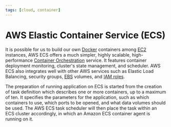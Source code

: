 ```yaml
---
tags: [cloud, container]
---
```


# AWS Elastic Container Service (ECS)

It is possible for us to build our own [Docker](202110201636.md) containers
among [EC2](202401152149.md) instances, AWS ECS offers a much simpler, highly
scalable, high-performance [Container Orchestration](202203291434.md) service.
It features container deployment monitoring, cluster's state management, and
scheduler. AWS ECS also integrates well with other AWS services such as Elastic
Load Balancing, security groups, [EBS](202401182023.md) volumes, and [IAM roles](202312131707.md).

The preparation of running application on ECS is started from the creation of
task definition which describes one or more containers, up to a maximum of ten.
It specifies the parameters for the application, such as which containers to
use, which ports to be opened, and what data volumes should be used. The AWS ECS
task scheduler will then place the task within an ECS cluster accordingly, in
which an Amazon ECS container agent is running on it.
